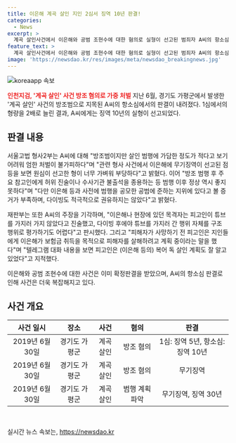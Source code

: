 ```yaml
---
title: 이은해 계곡 살인 지인 2심서 징역 10년 판결!
categories:
  - News
excerpt: >
  계곡 살인사건에서 이은해와 공범 조현수에 대한 혐의로 실형이 선고된 범죄자 A씨의 항소심 판결이 나왔다. 1심에서의 형량을 2배로 늘려 징역 10년이 선고됐으며, 이에 대한 이유와 재판부의 판시 내용 등이 밝혀졌다. A씨는 이은해의 살인범행 계획을 알면서도 방조한 혐의로 기소되었으며, 재판부는 그의 변호사들의 주장을 기각하며 강력한 처벌을 주장했다. 이렇게 A씨의 항소심 판결이 나오면서 계곡 살인사건에 대한 관심이 다시 쏠리고 있다.
feature_text: >
  계곡 살인사건에서 이은해와 공범 조현수에 대한 혐의로 실형이 선고된 범죄자 A씨의 항소심 판결이 나왔다. 1심에서의 형량을 2배로 늘려 징역 10년이 선고됐으며, 이에 대한 이유와 재판부의 판시 내용 등이 밝혀졌다. A씨는 이은해의 살인범행 계획을 알면서도 방조한 혐의로 기소되었으며, 재판부는 그의 변호사들의 주장을 기각하며 강력한 처벌을 주장했다. 이렇게 A씨의 항소심 판결이 나오면서 계곡 살인사건에 대한 관심이 다시 쏠리고 있다.
image: 'https://newsdao.kr/res/images/meta/newsdao_breakingnews.jpg'
---
```


<p><img src="https://newsdao.kr/res/images/meta/newsdao_breakingnews.jpg" alt="koreaapp 속보" /></p>

<p><b><span style="color: #ee2323;">인천지검, '계곡 살인' 사건 방조 혐의로 가중 처벌</span></b>
지난 6월, 경기도 가평군에서 발생한 '계곡 살인' 사건의 방조범으로 지목된 A씨의 항소심에서의 판결이 내려졌다. 1심에서의 형량을 2배로 늘린 결과, A씨에게는 징역 10년의 실형이 선고되었다. </p>

<h2 data-ke-size="size26">판결 내용</h2>

<p data-ke-size="size16">서울고법 형사2부는 A씨에 대해 "방조범이지만 살인 범행에 가담한 정도가 적다고 보기 어려워 엄한 처벌이 불가피하다"며 "관련 형사 사건에서 이은해에 무기징역이 선고된 점 등을 보면 원심이 선고한 형이 너무 가벼워 부당하다"고 밝혔다. 이어 "방조 범행 후 주요 참고인에게 허위 진술이나 수사기관 불출석을 종용하는 등 범행 이후 정상 역시 좋지 못하다"며 "다만 이은해 등과 사전에 범행을 공모한 공범에 준하는 지위에 있다고 볼 증거가 부족하며, 다이빙도 적극적으로 권유하지는 않았다"고 밝혔다.</p>

<p data-ke-size="size16">재판부는 또한 A씨의 주장을 기각하며, "이은해나 현장에 있던 목격자는 피고인이 튜브를 가지러 가지 않았다고 진술했고, 다이빙 후에야 튜브를 가지러 간 행위 자체를 구조 행위로 평가하기도 어렵다"고 판시했다. 그리고 "피해자가 사망하기 전 피고인은 지인들에게 이은해가 보험금 취득을 목적으로 피해자를 살해하려고 계획 중이라는 말을 했다"며 "텔레그램 대화 내용을 보면 피고인은 (이은해 등의) 복어 독 살인 계획도 잘 알고 있었다"고 지적했다.</p>

<p data-ke-size="size16">이은해와 공범 조현수에 대한 사건은 이미 확정판결을 받았으며, A씨의 항소심 판결로 인해 사건은 더욱 복잡해지고 있다.</p>

<h2 data-ke-size="size26">사건 개요</h2>

<table>
<thead>
<tr>
<th style="text-align: center;">사건 일시</th>
<th style="text-align: center;">장소</th>
<th style="text-align: center;">사건</th>
<th style="text-align: center;">혐의</th>
<th style="text-align: center;">판결</th>
</tr>
</thead>
<tbody>
<tr>
<td style="text-align: center;">2019년 6월 30일</td>
<td style="text-align: center;">경기도 가평군</td>
<td style="text-align: center;">계곡 살인</td>
<td style="text-align: center;">방조 혐의</td>
<td style="text-align: center;">1심: 징역 5년, 항소심: 징역 10년</td>
</tr>
<tr>
<td style="text-align: center;">2019년 6월 30일</td>
<td style="text-align: center;">경기도 가평군</td>
<td style="text-align: center;">계곡 살인</td>
<td style="text-align: center;">방조 혐의</td>
<td style="text-align: center;">무기징역</td>
</tr>
<tr>
<td style="text-align: center;">2019년 6월 30일</td>
<td style="text-align: center;">경기도 가평군</td>
<td style="text-align: center;">계곡 살인</td>
<td style="text-align: center;">범행 계획 파악</td>
<td style="text-align: center;">무기징역, 징역 30년</td>
</tr>
</tbody>
</table>

<p data-ke-size="size16">&nbsp;</p>
실시간 뉴스 속보는, <a href="https://newsdao.kr" rel="dofollow">https://newsdao.kr</a>


